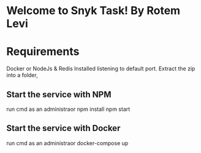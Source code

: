 # Welcome to Snyk Task! By Rotem Levi
  
# Requirements

Docker or NodeJs & Redis Installed listening to default port.
Extract the zip into a folder, 

## Start the service with NPM

run cmd as an administraor
npm install
npm start

## Start the service with Docker

run cmd as an administraor
docker-compose up